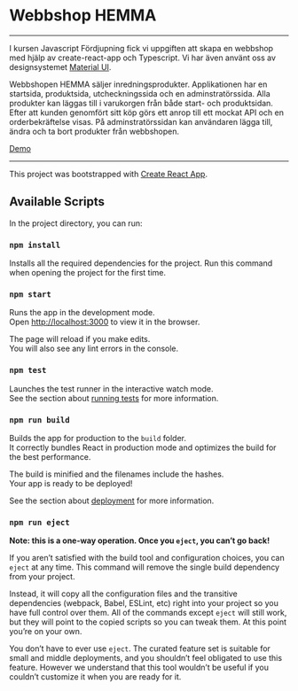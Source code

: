 # Webbshop HEMMA
------------------
I kursen Javascript Fördjupning fick vi uppgiften att skapa en webbshop med hjälp av create-react-app och Typescript. Vi har även använt oss av designsystemet [Material UI](https://material-ui.com/). 

Webbshopen HEMMA säljer inredningsprodukter. Applikationen har en startsida, produktsida, utcheckningssida och en adminstratörssida. 
Alla produkter kan läggas till i varukorgen från både start- och produktsidan. Efter att kunden genomfört sitt köp görs ett anrop till ett mockat API och en orderbekräftelse visas.
På adminstratörssidan kan användaren lägga till, ändra och ta bort produkter från webbshopen.

[Demo](https://hemma-webshop.netlify.app/)


-----------
This project was bootstrapped with [Create React App](https://github.com/facebook/create-react-app).

## Available Scripts

In the project directory, you can run:

### `npm install`
Installs all the required dependencies for the project. Run this command when opening the project for the first time.

### `npm start`

Runs the app in the development mode.\
Open [http://localhost:3000](http://localhost:3000) to view it in the browser.

The page will reload if you make edits.\
You will also see any lint errors in the console.

### `npm test`

Launches the test runner in the interactive watch mode.\
See the section about [running tests](https://facebook.github.io/create-react-app/docs/running-tests) for more information.

### `npm run build`

Builds the app for production to the `build` folder.\
It correctly bundles React in production mode and optimizes the build for the best performance.

The build is minified and the filenames include the hashes.\
Your app is ready to be deployed!

See the section about [deployment](https://facebook.github.io/create-react-app/docs/deployment) for more information.

### `npm run eject`

**Note: this is a one-way operation. Once you `eject`, you can’t go back!**

If you aren’t satisfied with the build tool and configuration choices, you can `eject` at any time. This command will remove the single build dependency from your project.

Instead, it will copy all the configuration files and the transitive dependencies (webpack, Babel, ESLint, etc) right into your project so you have full control over them. All of the commands except `eject` will still work, but they will point to the copied scripts so you can tweak them. At this point you’re on your own.

You don’t have to ever use `eject`. The curated feature set is suitable for small and middle deployments, and you shouldn’t feel obligated to use this feature. However we understand that this tool wouldn’t be useful if you couldn’t customize it when you are ready for it.


